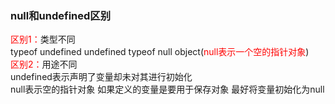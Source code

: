### null和undefined区别
<font color='red'>区别1：</font>类型不同<br> typeof undefined undefined
typeof null object(<font color='red'>null表示一个空的指针对象</font>)<br>
<font color='red'>区别2：</font>用途不同<br>
undefined表示声明了变量却未对其进行初始化
<br>
null表示空的指针对象 如果定义的变量是要用于保存对象 最好将变量初始化为null

